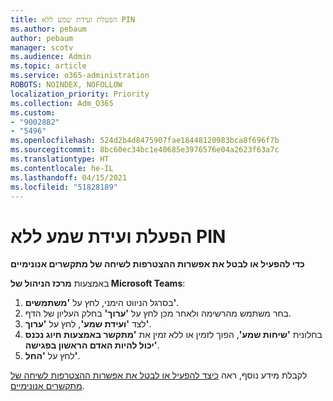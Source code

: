 ```yaml
---
title: הפעלת ועידת שמע ללא PIN
ms.author: pebaum
author: pebaum
manager: scotv
ms.audience: Admin
ms.topic: article
ms.service: o365-administration
ROBOTS: NOINDEX, NOFOLLOW
localization_priority: Priority
ms.collection: Adm_O365
ms.custom:
- "9002882"
- "5496"
ms.openlocfilehash: 524d2b4d8475907fae18448120983bca8f696f7b
ms.sourcegitcommit: 8bc60ec34bc1e40685e3976576e04a2623f63a7c
ms.translationtype: HT
ms.contentlocale: he-IL
ms.lasthandoff: 04/15/2021
ms.locfileid: "51828189"
---
```

# <a name="start-an-audio-conference-without-a-pin"></a>הפעלת ועידת שמע ללא PIN

**כדי להפעיל או לבטל את אפשרות ההצטרפות לשיחה של מתקשרים אנונימיים**

באמצעות **מרכז הניהול של Microsoft Teams**:

1. בסרגל הניווט הימני, לחץ על **'משתמשים'**.
2. בחר משתמש מהרשימה ולאחר מכן לחץ על **'ערוך'** בחלק העליון של הדף.
3. לצד **'ועידת שמע'**, לחץ על **'ערוך'**.
4. בחלונית **'שיחות שמע'**, הפוך לזמין או ללא זמין את **'מתקשר באמצעות חיוג נכנס יכול להיות האדם הראשון בפגישה'**.
5. לחץ על **'החל'**.

לקבלת מידע נוסף, ראה [כיצד להפעיל או לבטל את אפשרות ההצטרפות לשיחה של מתקשרים אנונימיים](https://docs.microsoft.com/microsoftteams/start-an-audio-conference-over-the-phone-without-a-pin-in-teams).

